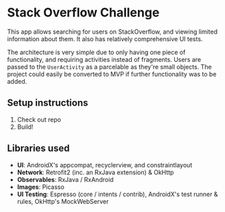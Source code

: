 # Stack Overflow Challenge

This app allows searching for users on StackOverflow, and viewing limited information about them. It also has relatively comprehensive UI tests.

The architecture is very simple due to only having one piece of functionality, and requiring activities instead of fragments. Users are passed to the `UserActivity` as a parcelable as they're small objects. The project could easily be converted to MVP if further functionality was to be added.


## Setup instructions
1. Check out repo
2. Build!

## Libraries used
* **UI**: AndroidX's appcompat, recyclerview, and constraintlayout
* **Network**: Retrofit2 (inc. an RxJava extension) & OkHttp
* **Observables**: RxJava / RxAndroid
* **Images**: Picasso
* **UI Testing**: Espresso (core / intents / contrib), AndroidX's test runner & rules, OkHttp's MockWebServer